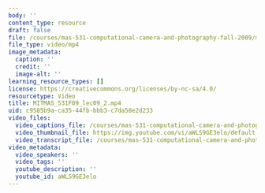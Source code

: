 ```yaml
---
body: ''
content_type: resource
draft: false
file: /courses/mas-531-computational-camera-and-photography-fall-2009/mitmas_531f09_lec09_2_360p_16_9.mp4
file_type: video/mp4
image_metadata:
  caption: ''
  credit: ''
  image-alt: ''
learning_resource_types: []
license: https://creativecommons.org/licenses/by-nc-sa/4.0/
resourcetype: Video
title: MITMAS_531F09_lec09_2.mp4
uid: c9585b9a-ca35-44fb-bbb3-c7da58e2d233
video_files:
  video_captions_file: /courses/mas-531-computational-camera-and-photography-fall-2009/1v8N7XBcTPR_I1kVB87J90r_CHq0s7I6m_transcript.webvtt
  video_thumbnail_file: https://img.youtube.com/vi/aWLS9GE3elo/default.jpg
  video_transcript_file: /courses/mas-531-computational-camera-and-photography-fall-2009/1v8N7XBcTPR_I1kVB87J90r_CHq0s7I6m_transcript.pdf
video_metadata:
  video_speakers: ''
  video_tags: ''
  youtube_description: ''
  youtube_id: aWLS9GE3elo
---
```

